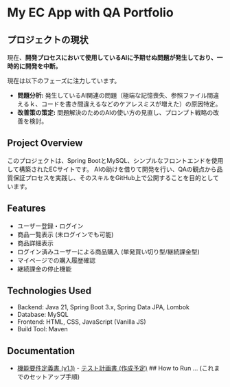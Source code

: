 # My EC App with QA Portfolio

## プロジェクトの現状
現在、**開発プロセスにおいて使用しているAIに予期せぬ問題が発生しており、一時的に開発を中断。**

現在は以下のフェーズに注力しています。
* **問題分析:** 発生しているAI関連の問題（極端な記憶喪失、参照ファイル間違えるｋ、コードを書き間違えるなどのケアレスミスが増えた）の原因特定。
* **改善策の策定:** 問題解決のためのAIの使い方の見直し、プロンプト戦略の改善を検討。

## Project Overview
このプロジェクトは、Spring BootとMySQL、シンプルなフロントエンドを使用して構築されたECサイトです。
AIの助けを借りて開発を行い、QAの観点から品質保証プロセスを実践し、そのスキルをGitHub上で公開することを目的としています。

## Features
- ユーザー登録・ログイン
- 商品一覧表示 (未ログインでも可能)
- 商品詳細表示
- ログイン済みユーザーによる商品購入 (単発買い切り型/継続課金型)
- マイページでの購入履歴確認
- 継続課金の停止機能

## Technologies Used
- Backend: Java 21, Spring Boot 3.x, Spring Data JPA, Lombok
- Database: MySQL
- Frontend: HTML, CSS, JavaScript (Vanilla JS)
- Build Tool: Maven

## Documentation
- [機能要件定義書 (v1.1)](docs/requirements_v1.1.md) - [テスト計画書 (作成予定)](docs/test_plan_v1.0.md) ## How to Run
... (これまでのセットアップ手順)
